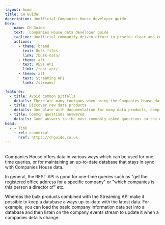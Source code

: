 ```yaml
---
layout: home
title: CH Guide 
description: Unofficial Companies House developer guide
hero:
    name: CH Guide
    text:  Companies House data developer guide
    tagline: Unofficial community-driven effort to provide clear and correct guidance for working with Companies House data.
    actions:
      - theme: brand
        text: Bulk files
        link: /bulk-data/
      - theme: alt
        text: REST API
        link: /rest-api/
      - theme: alt
        text: Streaming API
        link: /streams/

features:
  - title: Avoid common pitfalls
    details: There are many footguns when using the Companies House data products. Build on other developers experience to avoid shooting yourself in the foot 🦶.
  - title: Discover new data products
    details: One place with documentation for many data products, compiled from various sources.
  - title: Common questions answered
    details: Good answers to the most commonly asked questions on the developer forum.
head:
  - - link
    - rel: canonical
      href: https://chguide.co.uk
---
```


<div style="margin: 2rem auto 0;max-width: 1152px;">

Companies House offers data in various ways which can be used for one-time queries, 
or for maintaining an up-to-date database that stays in sync with Companies House data.

In general, the REST API is good for one-time queries such as "get the registered office address for a specific company" or 
"which companies is this person a director of" etc. 

Whereas the bulk products combined with the Streaming API make it possible to keep a database always up-to-date with the latest data.
For example, you can load the basic company information data set into a database and then listen on the company events stream to update it when a companies details change.

</div>
